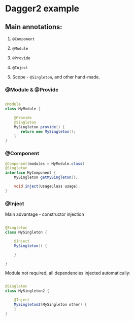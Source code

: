 
# Dagger2 example
## Main annotations:
1. `@Component`

2. `@Module`

3. `@Provide`

4. `@Inject`

5. Scope - `@Singleton`, and other hand-made.

### @Module & @Provide

```java

@Module
class MyModule {

    @Provide
    @Singleton
    MySingleton provide() {
       return new MySingleton();
    }
}
```


### @Component

```java
@Component(modules = MyModule.class)
@Singleton
interface MyComponent {
    MySingleton getMySingleton();

    void inject(UsageClass usage);
}

```

### @Inject

Main advantage - constructor injection

```java

@Singleton
class MySingleton {

    @Inject
    MySingleton() {

    }

}

```

Module not required, all dependencies injected automatically:

```java

@Singleton
class MySingleton2 {

    @Inject
    MySingleton2(MySingleton other) {
    }
}
```
